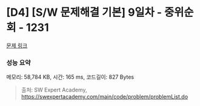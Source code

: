# [D4] [S/W 문제해결 기본] 9일차 - 중위순회 - 1231 

[문제 링크](https://swexpertacademy.com/main/code/problem/problemDetail.do?contestProbId=AV140YnqAIECFAYD) 

### 성능 요약

메모리: 58,784 KB, 시간: 165 ms, 코드길이: 827 Bytes



> 출처: SW Expert Academy, https://swexpertacademy.com/main/code/problem/problemList.do